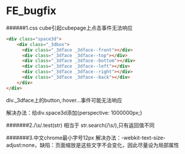 # FE_bugfix
######1.css cube引起cubepage上点击事件无法响应
```html
<div class="space3d">
    <div class="_3dbox">
      <div class="_3dface _3dface--front"></div>
      <div class="_3dface _3dface--top"></div>
      <div class="_3dface _3dface--bottom"></div>
      <div class="_3dface _3dface--left"></div>
      <div class="_3dface _3dface--right"></div>
      <div class="_3dface _3dface--back"></div>
    </div>
</div>
```
div._3dface上的button,:hover...事件可能无法响应

解决办法：给div.space3d添加{perspective: 1000000px;}

#######2./\s/.test(str) 相当于 str.search(/\s/),只有返回值不同

#######3.中文chrome最小字号12px
解决办法：-webkit-text-size-adjust:none，缺陷：页面缩放是这些文字不会变化，因此尽量设为局部属性
